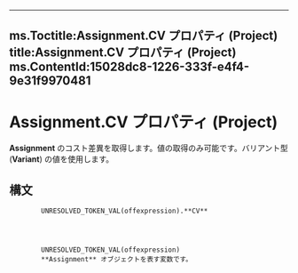 

---
ms.Toctitle:Assignment.CV プロパティ (Project)
title:Assignment.CV プロパティ (Project)
ms.ContentId:15028dc8-1226-333f-e4f4-9e31f9970481
---
# Assignment.CV プロパティ (Project)




**Assignment** のコスト差異を取得します。値の取得のみ可能です。バリアント型 (**Variant**) の値を使用します。

## 構文

            UNRESOLVED_TOKEN_VAL(offexpression).**CV**




            UNRESOLVED_TOKEN_VAL(offexpression)
            **Assignment** オブジェクトを表す変数です。




